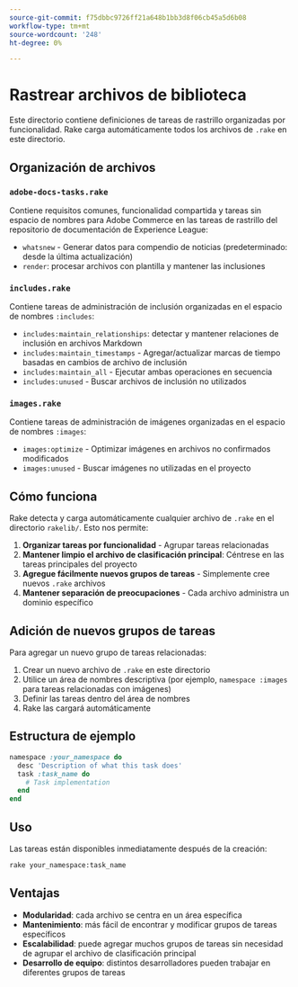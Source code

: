 ```yaml
---
source-git-commit: f75dbbc9726ff21a648b1bb3d8f06cb45a5d6b08
workflow-type: tm+mt
source-wordcount: '248'
ht-degree: 0%

---
```

# Rastrear archivos de biblioteca

Este directorio contiene definiciones de tareas de rastrillo organizadas por funcionalidad. Rake carga automáticamente todos los archivos de `.rake` en este directorio.

## Organización de archivos

### `adobe-docs-tasks.rake`

Contiene requisitos comunes, funcionalidad compartida y tareas sin espacio de nombres para Adobe Commerce en las tareas de rastrillo del repositorio de documentación de Experience League:

- `whatsnew` - Generar datos para compendio de noticias (predeterminado: desde la última actualización)
- `render`: procesar archivos con plantilla y mantener las inclusiones

### `includes.rake`

Contiene tareas de administración de inclusión organizadas en el espacio de nombres `:includes`:

- `includes:maintain_relationships`: detectar y mantener relaciones de inclusión en archivos Markdown
- `includes:maintain_timestamps` - Agregar/actualizar marcas de tiempo basadas en cambios de archivo de inclusión
- `includes:maintain_all` - Ejecutar ambas operaciones en secuencia
- `includes:unused` - Buscar archivos de inclusión no utilizados

### `images.rake`

Contiene tareas de administración de imágenes organizadas en el espacio de nombres `:images`:

- `images:optimize` - Optimizar imágenes en archivos no confirmados modificados
- `images:unused` - Buscar imágenes no utilizadas en el proyecto

## Cómo funciona

Rake detecta y carga automáticamente cualquier archivo de `.rake` en el directorio `rakelib/`. Esto nos permite:

1. **Organizar tareas por funcionalidad** - Agrupar tareas relacionadas
2. **Mantener limpio el archivo de clasificación principal**: Céntrese en las tareas principales del proyecto
3. **Agregue fácilmente nuevos grupos de tareas** - Simplemente cree nuevos `.rake` archivos
4. **Mantener separación de preocupaciones** - Cada archivo administra un dominio específico

## Adición de nuevos grupos de tareas

Para agregar un nuevo grupo de tareas relacionadas:

1. Crear un nuevo archivo de `.rake` en este directorio
2. Utilice un área de nombres descriptiva (por ejemplo, `namespace :images` para tareas relacionadas con imágenes)
3. Definir las tareas dentro del área de nombres
4. Rake las cargará automáticamente

## Estructura de ejemplo

```ruby
namespace :your_namespace do
  desc 'Description of what this task does'
  task :task_name do
    # Task implementation
  end
end
```

## Uso

Las tareas están disponibles inmediatamente después de la creación:

```bash
rake your_namespace:task_name
```

## Ventajas

- **Modularidad**: cada archivo se centra en un área específica
- **Mantenimiento**: más fácil de encontrar y modificar grupos de tareas específicos
- **Escalabilidad**: puede agregar muchos grupos de tareas sin necesidad de agrupar el archivo de clasificación principal
- **Desarrollo de equipo**: distintos desarrolladores pueden trabajar en diferentes grupos de tareas
